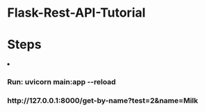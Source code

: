 # Flask-Rest-API-Tutorial

<h1>Steps</h1>
<li>
    <h3>Run: uvicorn main:app --reload</h3>
    <h3>http://127.0.0.1:8000/get-by-name?test=2&name=Milk</h3>
</li>